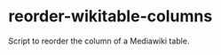 reorder-wikitable-columns
=========================

Script to reorder the column of a Mediawiki table.

